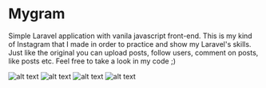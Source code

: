 # Mygram

Simple Laravel application with vanila javascript front-end.
This is my kind of Instagram that I made in order to practice and show my Laravel's skills.
Just like the original you can upload posts, follow users, comment on posts, like posts etc.
Feel free to take a look in my code ;)

![alt text](https://github.com/manorhagage/mygram/blob/master/screeshots/register-pc.png)
![alt text](https://github.com/manorhagage/mygram/blob/master/screeshots/feed.png)
![alt text](https://github.com/manorhagage/mygram/blob/master/screeshots/user-index.png)
![alt text](https://github.com/manorhagage/mygram/blob/master/screeshots/notification.png)
